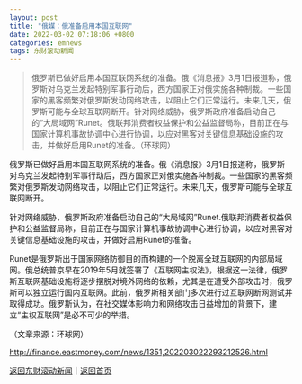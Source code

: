 ```yaml
---
layout: post
title: "俄媒：俄准备启用本国互联网"
date: 2022-03-02 07:18:06 +0800
categories: emnews
tags: 东财滚动新闻
---
```

> 俄罗斯已做好启用本国互联网系统的准备。俄《消息报》3月1日报道称，俄罗斯对乌克兰发起特别军事行动后，西方国家正对俄实施各种制裁。一些国家的黑客频繁对俄罗斯发动网络攻击，以阻止它们正常运行。未来几天，俄罗斯可能与全球互联网断开。针对网络威胁，俄罗斯政府准备启动自己的“大局域网”Runet。俄联邦消费者权益保护和公益监督局称，目前正在与国家计算机事故协调中心进行协调，以应对黑客对关键信息基础设施的攻击，并做好启用Runet的准备。（环球网）

<p>俄罗斯已做好启用本国互联网系统的准备。俄《消息报》3月1日报道称，俄罗斯对乌克兰发起特别军事行动后，西方国家正对俄实施各种制裁。一些国家的黑客频繁对俄罗斯发动网络攻击，以阻止它们正常运行。未来几天，俄罗斯可能与全球互联网断开。</p><p>针对网络威胁，俄罗斯政府准备启动自己的“大局域网”Runet.俄联邦消费者权益保护和公益监督局称，目前正在与国家计算机事故协调中心进行协调，以应对黑客对关键信息基础设施的攻击，并做好启用Runet的准备。</p><p>Runet是俄罗斯出于国家网络防御目的而构建的一个脱离全球互联网的内部局域网。俄总统普京早在2019年5月就签署了《互联网主权法》，根据这一法律，俄罗斯互联网基础设施将逐步摆脱对境外网络的依赖，尤其是在遭受外部攻击时，俄罗斯可以独立运行国内互联网。此前，俄罗斯相关部门多次进行过互联网断网测试并取得成功。俄罗斯认为，在社交媒体影响力和网络攻击日益增加的背景下，建立“主权互联网”是必不可少的举措。</p><p class="em_media">（文章来源：环球网）</p>

<http://finance.eastmoney.com/news/1351,202203022293212526.html>

[返回东财滚动新闻](//finews.withounder.com/emnews/)｜[返回首页](//finews.withounder.com/)